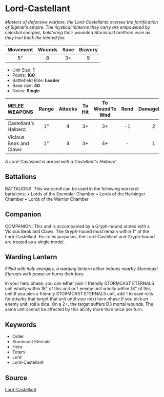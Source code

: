 # Lord-Castellant

_Masters of defensive warfare, the Lord-Castellants oversee the fortification of Sigmar’s empire. The mystical lanterns they carry are empowered by celestial energies, bolstering their wounded Stormcast brethren even as they hurl back the tainted foe._


| Movement | Wounds | Save | Bravery |
|:--------:|:------:|:----:|:-------:|
| 5" | 8 | 3+ | 9 |

* Unit Size: **1**
* Points: **160**
* Battlefield Role: **Leader**
* Base size: **40**
* Notes: **Single**

| MELEE WEAPONS | Range | Attacks | To Hit | To WoundTo Wnd | Rend | DamageDmg |
|:---|:--:|:--:|:--:|:--:|:--:|:--:|
| Castellant’s Halberd | 1" | 4 | 3+ | 3+ | -1 | 2 |
| Vicious Beak and Claws | 1" | 4 | 3+ | 4+ | - | 1 |


_A Lord-Castellant is armed with a Castellant's Halberd._

## Battalions

BATTALIONS: This warscroll can be used in the following warscroll battalions: • Lords of the Exemplar Chamber • Lords of the Harbinger Chamber • Lords of the Warrior Chamber

## Companion

COMPANION: This unit is accompanied by a Gryph-hound armed with a Vicious Beak and Claws. The Gryph-hound must remain within 1" of the Lord-Castellant. For rules purposes, the Lord-Castellant and Gryph-hound are treated as a single model.

## Warding Lantern

_Filled with holy energies, a warding lantern either imbues nearby Stormcast Eternals with power or burns their foes._

In your hero phase, you can either pick 1 friendly STORMCAST ETERNALS unit wholly within 18" of this unit or 1 enemy unit wholly within 18" of this unit.If you pick a friendly STORMCAST ETERNALS unit, add 1 to save rolls for attacks that target that unit until your next hero phase.If you pick an enemy unit, roll a dice. On a 2+, the target suffers D3 mortal wounds. The same unit cannot be affected by this ability more than once per turn.

## Keywords

* Order
* Stormcast Eternals
* Hero
* Totem
* Lord
* Lord-Castellant


## Source

[Lord-Castellant](https://wahapedia.ru/aos3/factions/stormcast-eternals/Lord-Castellant)
